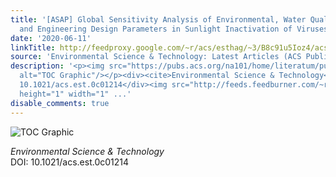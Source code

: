 ```yaml
---
title: '[ASAP] Global Sensitivity Analysis of Environmental, Water Quality, Photoreactivity,
  and Engineering Design Parameters in Sunlight Inactivation of Viruses'
date: '2020-06-11'
linkTitle: http://feedproxy.google.com/~r/acs/esthag/~3/B8c91u5Ioz4/acs.est.0c01214
source: 'Environmental Science & Technology: Latest Articles (ACS Publications)'
description: '<p><img src="https://pubs.acs.org/na101/home/literatum/publisher/achs/journals/content/esthag/0/esthag.ahead-of-print/acs.est.0c01214/20200611/images/medium/es0c01214_0006.gif"
  alt="TOC Graphic"/></p><div><cite>Environmental Science & Technology</cite></div><div>DOI:
  10.1021/acs.est.0c01214</div><img src="http://feeds.feedburner.com/~r/acs/esthag/~4/B8c91u5Ioz4"
  height="1" width="1" ...'
disable_comments: true
---
```

<p><img src="https://pubs.acs.org/na101/home/literatum/publisher/achs/journals/content/esthag/0/esthag.ahead-of-print/acs.est.0c01214/20200611/images/medium/es0c01214_0006.gif" alt="TOC Graphic"/></p><div><cite>Environmental Science & Technology</cite></div><div>DOI: 10.1021/acs.est.0c01214</div><img src="http://feeds.feedburner.com/~r/acs/esthag/~4/B8c91u5Ioz4" height="1" width="1" ...